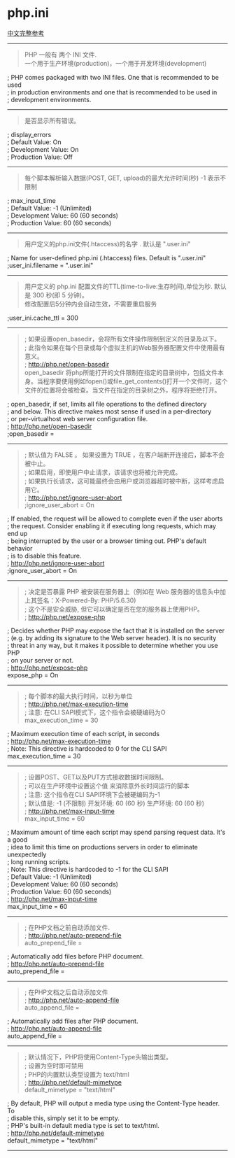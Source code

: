 # php.ini
[中文完整参考](https://github.com/HeDefine/PHP.ini-for-Chinese/blob/master/php.ini)

---

>PHP 一般有 两个 INI 文件.  
一个用于生产环境(production)，一个用于开发环境(development)

; PHP comes packaged with two INI files. One that is recommended to be used  
; in production environments and one that is recommended to be used in  
; development environments.  

---

>是否显示所有错误。

; display_errors  
;   Default Value: On  
;   Development Value: On  
;   Production Value: Off  

---

>每个脚本解析输入数据(POST, GET, upload)的最大允许时间(秒) -1 表示不限制

; max_input_time  
;   Default Value: -1 (Unlimited)  
;   Development Value: 60 (60 seconds)  
;   Production Value: 60 (60 seconds)  

---

>用户定义的php.ini文件(.htaccess)的名字 . 默认是  ".user.ini"

; Name for user-defined php.ini (.htaccess) files. Default is ".user.ini"  
;user_ini.filename = ".user.ini"  

---

>用户定义的 php.ini 配置文件的TTL(time-to-live:生存时间),单位为秒. 默认是 300 秒(即 5 分钟)。   
修改配置后5分钟内会自动生效，不需要重启服务

;user_ini.cache_ttl = 300

---

>; 如果设置open_basedir，会将所有文件操作限制到定义的目录及以下。  
 ; 此指令如果在每个目录或每个虚拟主机的Web服务器配置文件中使用最有意义。  
 ; http://php.net/open-basedir  
open_basedir 将php所能打开的文件限制在指定的目录树中，包括文件本身。当程序要使用例如fopen()或file_get_contents()打开一个文件时，这个文件的位置将会被检查。当文件在指定的目录树之外，程序将拒绝打开。
 
; open_basedir, if set, limits all file operations to the defined directory  
; and below.  This directive makes most sense if used in a per-directory  
; or per-virtualhost web server configuration file.  
; http://php.net/open-basedir  
;open_basedir =  
 
---

>; 默认值为 FALSE 。 如果设置为 TRUE ，在客户端断开连接后，脚本不会被中止。  
 ; 如果启用，即使用户中止请求，该请求也将被允许完成。  
 ; 如果执行长请求，这可能最终会由用户或浏览器超时被中断，这样考虑启用它。   
 ; http://php.net/ignore-user-abort  
 ;ignore_user_abort = On  

; If enabled, the request will be allowed to complete even if the user aborts  
; the request. Consider enabling it if executing long requests, which may end up  
; being interrupted by the user or a browser timing out. PHP's default behavior  
; is to disable this feature.  
; http://php.net/ignore-user-abort  
;ignore_user_abort = On  

---

>; 决定是否暴露 PHP 被安装在服务器上（例如在 Web 服务器的信息头中加上其签名：X-Powered-By: PHP/5.6.30)    
 ; 这个不是安全威胁, 但它可以确定是否在您的服务器上使用PHP。  
 ; http://php.net/expose-php  

; Decides whether PHP may expose the fact that it is installed on the server  
; (e.g. by adding its signature to the Web server header).  It is no security  
; threat in any way, but it makes it possible to determine whether you use PHP  
; on your server or not.  
; http://php.net/expose-php  
expose_php = On  

---

>; 每个脚本的最大执行时间，以秒为单位  
 ; http://php.net/max-execution-time  
 ; 注意: 在CLI SAPI模式下，这个指令会被硬编码为O  
 max_execution_time = 30  
 
; Maximum execution time of each script, in seconds  
; http://php.net/max-execution-time  
; Note: This directive is hardcoded to 0 for the CLI SAPI  
max_execution_time = 30  

---

>; 设置POST、GET以及PUT方式接收数据时间限制。  
 ; 可以在生产环境中设置这个值 来消除意外长时间运行的脚本  
 ; 注意: 这个指令在CLI SAPI环境下会被硬编码为-1  
 ; 默认值是: -1 (不限制) 开发环境: 60 (60 秒) 生产环境: 60 (60 秒)  
 ; http://php.net/max-input-time  
 max_input_time = 60  

; Maximum amount of time each script may spend parsing request data. It's a good  
; idea to limit this time on productions servers in order to eliminate unexpectedly  
; long running scripts.  
; Note: This directive is hardcoded to -1 for the CLI SAPI  
; Default Value: -1 (Unlimited)  
; Development Value: 60 (60 seconds)  
; Production Value: 60 (60 seconds)  
; http://php.net/max-input-time    
max_input_time = 60  

---

>; 在PHP文档之前自动添加文件.  
 ; http://php.net/auto-prepend-file  
 auto_prepend_file =  

; Automatically add files before PHP document.  
; http://php.net/auto-prepend-file  
auto_prepend_file =  

---

>; 在PHP文档之后自动添加文件  
 ; http://php.net/auto-append-file  
 auto_append_file =  

; Automatically add files after PHP document.  
; http://php.net/auto-append-file  
auto_append_file =  

---

>; 默认情况下，PHP将使用Content-Type头输出类型。  
 ; 设置为空时即可禁用  
 ; PHP的内置默认类型设置为 text/html  
 ; http://php.net/default-mimetype    
 default_mimetype = "text/html"  

; By default, PHP will output a media type using the Content-Type header. To  
; disable this, simply set it to be empty.  
; PHP's built-in default media type is set to text/html.  
; http://php.net/default-mimetype  
default_mimetype = "text/html"  

---

